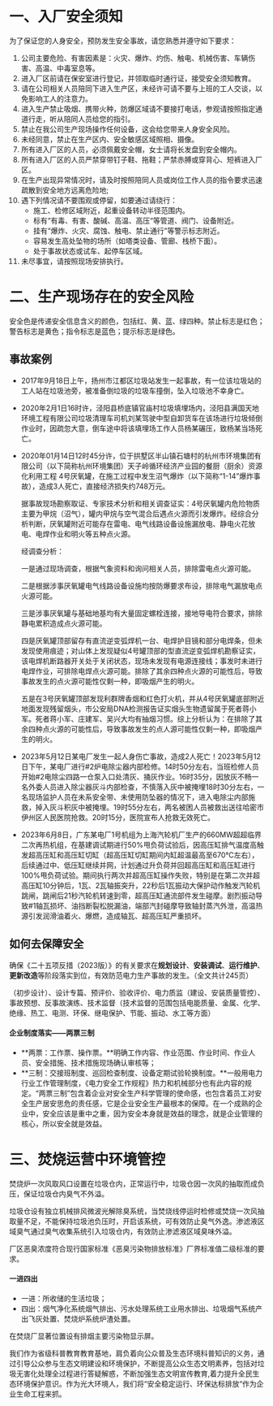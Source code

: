# 一、入厂安全须知

为了保证您的人身安全，预防发生安全事故，请您熟悉并遵守如下要求：

1. 公司主要危险、有害因素是：火灾、爆炸、灼伤、触电、机械伤害、车辆伤害、高温、中毒室息等。
2. 进入厂区前请在保安室进行登记，并领取临时通行证，接受安全须知教育。
3. 请在公司相关人员陪同下进入生产区，未经许可请不要与上班的工人交谈，以免影响工人的注意力。
4. 进入生产禁止吸烟、携带火种，防爆区域请不要接打电话，参观请按照指定通道行走，听从陪同人员给您的指引。
5. 禁止在我公司生产现场操作任何设备，这会给您带来人身安全风险。
6. 未经同意，禁止在生产区内、安全敏感区域照相、摄像。
7. 所有进入厂区的人员，必须佩戴安全帽，女士请将长发盘到安全帽内。
8. 所有进入厂区的人员严禁穿带钉子鞋、拖鞋；严禁赤膊或穿背心、短裤进入厂区。
9. 在生产出现异常情况时，请及时按照陪同人员或岗位工作人员的指令要求迅速疏散到安全地方远离危险地;
10. 遇下列情况请不要围观或停留，如要通过请绕行：
    * 施工、检修区域附近，起重设备转动半径范围内。
    * 标有“有毒、有害、酸碱、高温、高压“等管道、阀门、设备附近。
    * 挂有“爆炸、火灾、腐蚀、触电、禁止通行”等警示标志附近。
    * 容易发生高处坠物的场所（如塔类设备、管廊、栈桥下面）。
    * 处于事故状态或试车、起停车区域。
11. 未尽事宜，请按照现场安排执行。

# 二、生产现场存在的安全风险

安全色是传递安全信息含义的颜色，包括红、黄、蓝、绿四种。禁止标志是红色；警告标志是黄色；指令标志是蓝色；提示标志是绿色。

## 事故案例

* 2017年9月18日上午，扬州市江都区垃圾站发生一起事故，有一位该垃圾站的工人站在垃圾池旁，被准备倒垃圾的垃圾车撞倒，坠入垃圾池不幸身亡。

* 2020年2月1日16时许，泾阳县桥底镇官庙村垃圾填埋场内，泾阳县满国天地环境工程有限公司垃圾清理车司机刘某驾驶中型自卸货车在该场进行垃圾倾倒作业时，因疏忽大意，倒车途中将该填埋场工作人员杨某碾压，致杨某当场死亡。

* 2020年01月14日12时45分许，位于拱墅区半山镇石塘村的杭州市环境集团有限公司（以下简称杭州环境集团）天子岭循环经济产业园的餐厨（厨余）资源化利用工程 4号厌氧罐，在施工过程中发生沼气爆炸（以下简称“1-14”爆炸事故），造成3人死亡，直接经济损失约748万元。

  据事故现场勘察取证、专家技术分析和相关调查证实：4号厌氧罐内危险物质主要为甲烷（沼气），罐内甲烷与空气混合后遇点火源而引发爆炸。经综合分析判断，厌氧罐附近可能存在雷电、电气线路设备设施漏放电、静电火花放电、电焊作业和明火等五种点火源。

  经调查分析：

  一是通过现场调查，根据气象资料和询问相关人员，排除雷电点火源可能。

  二是根据涉事厌氧罐电气线路设备设施均按防爆要求布设，排除电气漏放电点火源可能。

  三是涉事厌氧罐与基础地基均有大量固定螺栓连接，接地导电符合要求，排除静电累积造成点火源可能。

  四是厌氧罐顶部留存有直流逆变弧焊机一台、电焊护目镜和部分电焊条，但未发现使用痕迹；对山体上发现疑似4号罐顶部的型直流逆变弧焊机勘察证实，该电焊机断路器开关处于关闭状态，现场未发现有电源连接线；事发时未进行电焊作业，可排除电焊点火源可能。排除了其余四种点火源的可能性后，导致事故发生的点火源可能性仅剩一种，即吸烟产生的明火。

  五是在3号厌氧罐顶部发现利群牌香烟和红色打火机，并从4号厌氧罐底部附近地面发现残留烟头，市公安局DNA检测报告证实烟头生物遗留属于死者蒋小军。死者蒋小军、庄建军、吴兴大均有抽烟习惯。综上分析认为：在排除了其余四种点火源的可能性后，导致事故发生的点人源可能性仅剩一种，即吸烟产生的明火。

* 2023年5月12日某电厂发生一起人身伤亡事故，造成2人死亡！2023年5月12日下午，某电厂进行#2炉电除尘器内部检修。14时50分左右，当班检修人员开始#2电除尘四路一仓泵入口处清灰、捅灰作业。16时35分，因放灰不畅一名外委人员进入除尘器灰斗内部检查，不慎落入灰中被掩埋18时30分左右，一名现场监护人员在未系安全带、未使用防坠器的情况下，进入电除尘内部施救，掉入灰斗积灰中被掩埋。19时55分左右，两名被困人员被救出送往哈密市伊州区人民医院抢救。20时15分，医院宣布人抢救无效死亡。

* 2023年6月8日，广东某电厂1号机组为上海汽轮机厂生产的660MW超超临界二次再热机组，在基建调试期进行50%甩负荷试验后，因高压缸排气温度高触发超高压缸和高压缸切缸（超高压缸切缸期间内缸超温最高至670℃左右），后续通过中、低压缸继续并网，计划通过升负荷并回超高压缸和高压缸进行100%甩负荷试验。期间执行两次并超高压缸操作失败，特别是在第二次并超高压缸10分钟后，1瓦、2瓦轴振突升，22秒后1瓦振动大保护动作触发汽轮机跳闸，跳闸后21秒汽轮机转速到零，超高压缸通流部件发生碰摩。剧烈振动导致#1轴瓦损坏、油挡断裂松脱漏油，端部汽封碰摩导致轴封蒸汽外泄，高温热源引发润滑油着火、爆燃，造成轴瓦、超高压缸严重损坏。

## 如何去保障安全

确保《二十五项反措（2023版）》的有关要求在**规划设计**、**安装调试**、**运行维护**、**更新改造**等阶段落实到位，有效防范电力生产事故的发生。（全文共计245页）

（初步设计）、设计专篇、预评价、验收评价、电力质监（建设、安装质量管控）、事故预想、反事故演练、技术监督（技术监督的范围包括电能质量、金属、化学、绝缘、热工、电测、环保、继电保护、节能、振动、水工等方面）

#### 企业制度落实——两票三制

* **两票：工作票、操作票。**明确工作内容、作业范围、作业时间、作业人员、安全措施、技术措施现场确认审核等；
* **三制：交接班制度、巡回检查制度、设备定期试验轮换制度。**一般用电力行业工作管理制度，《电力安全工作规程》热力和机械部分也有此内容的规定。“两票三制”包含着企业对安全生产科学管理的使命感，也包含着员工对安全生产居安思危的责任感，它是企业安全生产最根本的保障。在一个成熟的企业中，安全应该是重中之重，因为安全本身就是效益的理念，就是企业管理的核心，所以安全就是效益。

# 三、焚烧运营中环境管控

焚烧炉一次风取风口设置在垃圾仓内，正常运行中，垃圾仓因一次风的抽取而成负压，保证垃圾仓内臭气不外溢。

垃圾仓设有独立机械排风微波光解除臭系统，当焚烧线停运时检修或焚烧一次风抽取量不足，不能保持垃圾池负压时，开启该系统，可有效防止臭气外逸。渗滤液区域臭气通过臭气收集系统引入垃圾仓内，有效防止渗滤液区域臭味外溢。

厂区恶臭浓度符合现行国家标准《恶臭污染物排放标准》厂界标准值二级标准的要求。

#### 一进四出

* 一进：所收储的生活垃圾；
* 四出：烟气净化系统烟气排出、污水处理系统工业用水排出、垃圾烟气系统产出飞灰处置、焚烧炉系统炉渣处置。

在焚烧厂显著位置设有排烟主要污染物显示屏。

我们作为省级科普教育教育基地，肩负着向公众普及生态环境科普知识的义务，通过引导公众参与生态文明建设和环境保护，不断提高公众生态文明素养，包括对垃圾无害化处理全过程进行答疑解惑，不断加强生态文明宣传教育,着力提升全民生态环境保护意识。作为光大环境人，我们将“安全稳定运行、环保达标排放“作为企业生命工程来抓。